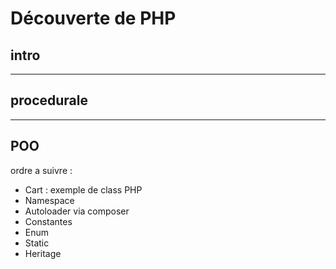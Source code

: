 # Découverte de PHP

## intro


****

## procedurale


****

## POO

ordre a suivre :

 - Cart : exemple de class PHP
 - Namespace
 - Autoloader via composer
 - Constantes
 - Enum
 - Static
 - Heritage


